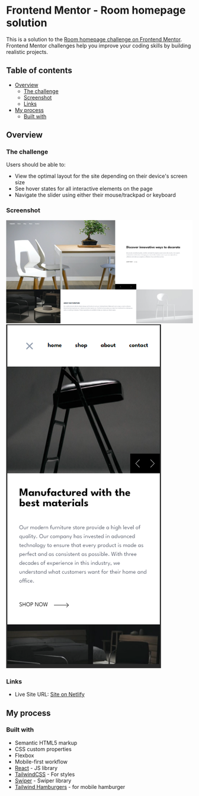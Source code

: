 # Frontend Mentor - Room homepage solution

This is a solution to the [Room homepage challenge on Frontend Mentor](https://www.frontendmentor.io/challenges/room-homepage-BtdBY_ENq). Frontend Mentor challenges help you improve your coding skills by building realistic projects. 

## Table of contents

- [Overview](#overview)
  - [The challenge](#the-challenge)
  - [Screenshot](#screenshot)
  - [Links](#links)
- [My process](#my-process)
  - [Built with](#built-with)

## Overview

### The challenge

Users should be able to:

- View the optimal layout for the site depending on their device's screen size
- See hover states for all interactive elements on the page
- Navigate the slider using either their mouse/trackpad or keyboard

### Screenshot

![Desktop view](https://github.com/Gosia-Ras/room-homepage/blob/main/Screenshot%202023-10-12%20160058.png)
![Mobile view with nav open](https://github.com/Gosia-Ras/room-homepage/blob/main/Screenshot%202023-10-12%20160141.png)

### Links

- Live Site URL: [Site on Netlify](https://gosia-hil-room-homepage.netlify.app/)

## My process 

### Built with

- Semantic HTML5 markup
- CSS custom properties
- Flexbox
- Mobile-first workflow
- [React](https://reactjs.org/) - JS library
- [TailwindCSS](https://tailwindcss.com/) - For styles
- [Swiper](https://swiperjs.com/) - Swiper library
- [Tailwind Hamburgers](https://www.patrykgulas.com/hamburgers) - for mobile hamburger


